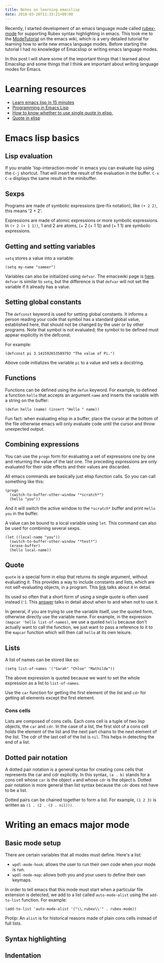 ```yaml
---
title: Notes on learning emacslisp
date: 2018-03-26T11:33:21+09:00
---
```


Recently, I started development of an emacs language mode called [rubex-mode](https://github.com/v0dro/rubex-mode-emacs) for supporting Rubex syntax highlighting in emacs. This took me to the [ModeTutorial](https://www.emacswiki.org/emacs/ModeTutorial) on the emacs wiki, which is a very detailed tutorial for learning how to write new emacs language modes. Before starting the tutorial I had no knowledge of Emacslisp or writing emacs language modes.

In this post I will share some of the important things that I learned about Emacslisp and some things that I think are important about writing language modes for Emacs.

# Learning resources

* [Learn emacs lisp in 15 minutes](https://emacs-doctor.com/learn-emacs-lisp-in-15-minutes.html )
* [Programming in Emacs Lisp](https://www.gnu.org/software/emacs/manual/html_node/eintr/)
* [How to know whether to use single quote in elisp.](https://emacs.stackexchange.com/questions/715/how-to-know-when-or-when-not-to-use-the-single-quote-before-variable-names)
* [Quote in elisp](https://www.gnu.org/software/emacs/manual/html_node/elisp/Quoting.html)

# Emacs lisp basics

## Lisp evaluation

If you enable 'lisp-interaction-mode' in emacs you can evaluate lisp using the `C-j` shortcut. That will insert the result of the evaluation in the buffer. `C-x C-e` displays the same result in the minibuffer.

## Sexps

Programs are made of symbolic expressions (pre-fix notation), like `(+ 2 2)`, this means '2 + 2'.

Expressions are made of atomic expressions or more symbolic expressions. In `(+ 2 (+ 1 1))`, 1 and 2 are atoms, (+ 2 (+ 1 1)) and (+ 1 1) are symbolic expressions.

## Getting and setting variables

`setq` stores a value into a variable:
``` elisp
(setq my-name "sameer")
```

Variables can also be initialized using `defvar`. The emacswiki page is [here](https://www.gnu.org/software/emacs/manual/html_node/eintr/defvar.html). `defvar` is similar to `setq`, but the difference is that `defvar` will not set the variable if it already has a value.

## Setting global constants

The `defconst` keyword is used for setting global constants. It informs a person reading your code that symbol has a standard global value, established here, that should not be changed by the user or by other programs. Note that symbol is not evaluated; the symbol to be defined must appear explicitly in the defconst.

For example:
```
(defconst pi 3.141592653589793 "The value of Pi.")
```
Above code initializes the variable `pi` to a value and sets a docstring.

## Functions

Functions can be defined using the `defun` keyword. For example, to defined a function `hello` that accepts an argument `name` and inserts the variable with a string on the buffer:
```
(defun hello (name) (insert "Hello " name))
```

Fun fact: when evaluating elisp in a buffer, place the cursor at the bottom of the file otherwise emacs will only evaluate code until the cursor and throw unexpected output.

## Combining expressions

You can use the `progn` form for evaluating a set of expressions one by one and returning the value of the last one. The preceding expressions are only evaluated for their side effects and their values are discarded. 

All emacs commands are basically just elisp function calls. So you can call something like this:
```
(progn
  (switch-to-buffer-other-window "*scratch*")
  (hello "you"))
```
And it will switch the active window to the `*scratch*` buffer and print `Hello you` in the buffer.

A value can be bound to a local variable using `let`. This command can also be used for combining several sexps.
```
(let ((local-name "you"))
  (switch-to-buffer-other-window "*test*")
  (erase-buffer)
  (hello local-name))
```

## Quote

`quote` is a special form in elisp that returns its single argument, without evaluating it. This provides a way to include constants and lists, which are not self-evaluating objects, in a program. This [link](https://www.gnu.org/software/emacs/manual/html_node/elisp/Quoting.html) talks about it in detail.

Its used so often that a short form of using a single quote is often used instead (`'`). This [answer](https://emacs.stackexchange.com/questions/715/how-to-know-when-or-when-not-to-use-the-single-quote-before-variable-names) talks in detail about when to and when not to use it.

In general, if you are trying to use the variable itself, use the quoted form, otherwise directly use the variable name. For example, in the expression `(mapcar 'hello list-of-names)`, we use a quoted `hello` because don't actually want to call the function, we just want to pass a reference to it to the `mapcar` function which will then call `hello` at its own leisure.

## Lists

A list of names can be stored like so:
```
(setq list-of-names '("Sarah" "Chloe" "Mathilde"))
```

The above expression is quoted because we want to set the whole expression as a list to `list-of-names`.

Use the `car` function for getting the first element of the list and `cdr` for getting all elements except the first element.

### Cons cells

Lists are composed of cons cells. Each cons cell is a tuple of two lisp objects, the `car` and `cdr`. In the case of a list, the first slot of a cons cell holds the element of the list and the next part chains to the next element of the list. The cdr of the last cell of the list is `nil`. This helps in detecting the end of a list.

## Dotted pair notation

A dotted pair notation is a general syntax for creating cons cells that represents the car and cdr explicitly.  In this syntax, `(a . b)` stands for a cons cell whose `car` is the object `a` and whose `cdr` is the object `b`. Dotted pair notation is more general than list syntax because the `cdr` does not have to be a list.

Dotted pairs can be chained together to form a list. For example, `(1 2 3)` is written as `(1 . (2 . (3 . nil)))`.

# Writing an emacs major mode

## Basic mode setup

There are certain variables that all modes must define. Here's a list:
* `wpdl-mode-hook`: allows the user to run their own code when your mode is run.
* `wpdl-mode-map`: allows both you and your users to define their own keymaps.

In order to tell emacs that this mode must start when a particular file extension is detected, we add to a list called `auto-mode-alist` using the `add-to-list` function. For example:
```
(add-to-list 'auto-mode-alist '("\\.rubex\\'" . rubex-mode))
```

Protip: An `alist` is for historical reasons made of plain cons cells instead of full lists.

## Syntax highlighting



## Indentation

